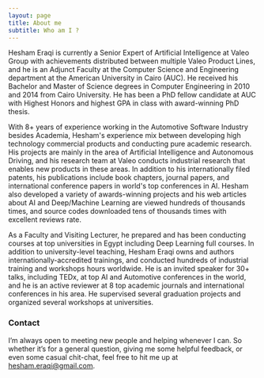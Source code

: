 ```yaml
---
layout: page
title: About me
subtitle: Who am I ?
---
```


Hesham Eraqi is currently a Senior Expert of Artificial Intelligence at Valeo Group with achievements distributed between multiple Valeo Product Lines, and he is an Adjunct Faculty at the Computer Science and Engineering department at the American University in Cairo (AUC). He received his Bachelor and Master of Science degrees in Computer Engineering in 2010 and 2014 from Cairo University. He has been a PhD fellow candidate at AUC with Highest Honors and highest GPA in class with award-winning PhD thesis.

With 8+ years of experience working in the Automotive Software Industry besides Academia, Hesham's experience mix between developing high technology commercial products and conducting pure academic research. His projects are mainly in the area of Artificial Intelligence and Autonomous Driving, and his research team at Valeo conducts industrial research that enables new products in these areas. In addition to his internationally filed patents, his publications include book chapters, journal papers, and international conference papers in world's top conferences in AI. Hesham also developed a variety of awards-winning projects and his web articles about AI and Deep/Machine Learning are viewed hundreds of thousands times, and source codes downloaded tens of thousands times with excellent reviews rate.

As a Faculty and Visiting Lecturer, he prepared and has been conducting courses at top universities in Egypt including Deep Learning full courses. In addition to university-level teaching, Hesham Eraqi owns and authors internationally-accredited trainings, and conducted hundreds of industrial training and workshops hours worldwide. He is an invited speaker for 30+ talks, including TEDx, at top AI and Automotive conferences in the world, and he is an active reviewer at 8 top academic journals and international conferences in his area. He supervised several graduation projects and organized several workshops at universities.

### Contact

I’m always open to meeting new people and helping whenever I can. So whether it’s for a general question, giving me some helpful feedback, or even some casual chit-chat, feel free to hit me up at hesham.eraqi@gmail.com.
